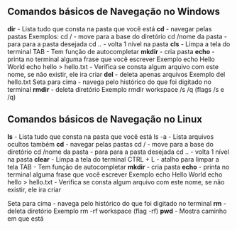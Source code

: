 ## Comandos básicos de Navegação no Windows 

**dir** - Lista tudo que consta na pasta que você está
**cd** - navegar pelas pastas
    Exemplos:
        cd / - move para a base do diretório
        cd /nome da pasta - para para a pasta desejada
        cd .. - volta 1 nível na pasta
**cls** - Limpa a tela do terminal
TAB - Tem função de autocompletar
**mkdir** - cria pasta
**echo** - printa no terminal alguma frase que você escrever
    Exemplo
        echo Hello World
        echo hello > hello.txt - Verifica se consta algum arquivo com este nome, se não existir, ele ira criar
**del** - deleta apenas arquivos
    Exemplo
        del hello.txt
Seta para cima - navega pelo histórico do que foi digitado no terminal
**rmdir** - deleta diretório
    Exemplo
        rmdir workspace /s /q (flags /s e /q)

## Comandos básicos de Navegação no Linux

**ls** - Lista tudo que consta na pasta que você está
    ls -a - Lista arquivos ocultos também
**cd** - navegar pelas pastas
    cd / - move para a base do diretório
    cd /nome da pasta - para para a pasta desejada
    cd .. - volta 1 nível na pasta
**clear** - Limpa a tela do terminal 
    CTRL + L - atalho para limpar a tela
TAB - Tem função de autocompletar
**mkdir** - cria pasta
**echo** - printa no terminal alguma frase que você escrever
    Exemplo
        echo Hello World
        echo hello > hello.txt - Verifica se consta algum arquivo com este nome, se não existir, ele ira criar

Seta para cima - navega pelo histórico do que foi digitado no terminal
**rm** - deleta diretório
    Exemplo
        rm -rf workspace (flag -rf)
**pwd** - Mostra caminho em que está
